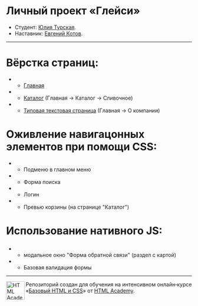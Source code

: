 # Личный проект «Глейси»

* Студент: [Юлия Турская](https://htmlacademy.ru/profile/id647355).
* Наставник: [Евгений Котов](https://htmlacademy.ru/profile/id25083).

---

# Вёрстка страниц:
*	- <a href="https://mekulakovka.github.io/htmlccs1_gllacy/index.html">Главная</a> 
*	- <a href="https://mekulakovka.github.io/htmlccs1_gllacy/catalog.html">Каталог</a> (Главная -> Каталог -> Сливочное)
*	- <a href= "https://mekulakovka.github.io/htmlccs1_gllacy/about.html">Типовая текстовая страница</a> (Главная -> О компании)

# Оживление навигацонных элементов при помощи CSS:
*	- Подменю в главном меню
*	- Форма поиска
*	- Логин
*	- Превью корзины (на странице "Каталог")

# Использование нативного JS:<h3>
*	- модальное окно "Форма обратной связи" (раздел с картой)
*	- Базовая валидация формы



---
<a href="https://htmlacademy.ru/intensive/htmlcss"><img align="left" width="50" height="50" alt="HTML Academy" src="https://up.htmlacademy.ru/static/img/intensive/htmlcss/logo-for-github.svg"></a>

Репозиторий создан для обучения на интенсивном онлайн‑курсе «[Базовый HTML и CSS](https://htmlacademy.ru/intensive/htmlcss)» от [HTML Academy](https://htmlacademy.ru).